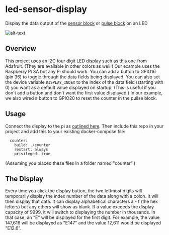# led-sensor-display
Display the data output of the [sensor block](https://github.com/balenablocks/sensor) or [pulse block](https://github.com/balenablocks/pulse) on an LED

![alt-text](https://github.com/balena-io-playground/led-sensor-display/blob/main/images/IMG_4873.jpg)

## Overview

This project uses an I2C four digit LED display such as [this one](https://www.adafruit.com/product/881) from Adafruit. (They are available in other colors as well!) Our example uses the Raspberry Pi 3A but any Pi should work. You can add a button to GPIO16 (pin 36) to toggle through the data fields being displayed. You can also set the device variable `DISPLAY_INDEX` to the index of the data field (starting with 0) you want as a default value displayed on startup. (This is useful if you don't add a button and don't want the first value displayed.) In our example, we also wired a button to GPIO20 to reset the counter in the puilse block.

## Usage

Connect the display to the pi as [outlined here](https://learn.adafruit.com/adafruit-led-backpack/0-dot-56-seven-segment-backpack-python-wiring-and-setup). Then include this repo in your project and add this to your existing docker-compose file:
```
  counter:
    build: ./counter
    restart: always
    privileged: true
```
(Assuming you placed these files in a folder named "counter".)

## The Display

Every time you click the display button, the two leftmost digits will temporarily display the index number of the data along with a colon. It will then display that data. It can display alphabetical characters a - f (the hex letters) but any others will show as blank. If a value exceeds the display capacity of 9999, it will switch to displaying the number in thousands. In that case, an "E" will be displayed for the first digit. For example, the value 147,616 will be displayed as "E147" and the value 12,611 would be displayed "E12.6".
